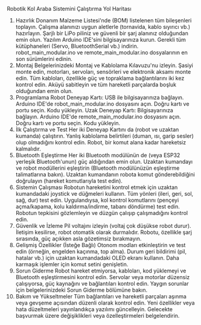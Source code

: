 Robotik Kol Araba Sistemini Çalıştırma Yol Haritası
1. Hazırlık
Donanım
Malzeme Listesi'nde (BOM) listelenen tüm bileşenleri toplayın.
Çalışma alanınızı uygun aletlerle (tornavida, kablo sıyırıcı vb.) hazırlayın.
Şarjlı bir LiPo piliniz ve güvenli bir şarj alanınız olduğundan emin olun.
Yazılım
Arduino IDE'sini bilgisayarınıza kurun.
Gerekli tüm kütüphaneleri (Servo, BluetoothSerial vb.) indirin.
robot_main_modular.ino ve remote_main_modular.ino dosyalarının en son sürümlerini edinin.
2. Montaj
Belgelerinizdeki Montaj ve Kablolama Kılavuzu'nu izleyin.
Şasiyi monte edin, motorları, servoları, sensörleri ve elektronik aksamı monte edin.
Tüm kabloları, özellikle güç ve topraklama bağlantılarını iki kez kontrol edin.
Aküyü sabitleyin ve tüm hareketli parçalarda boşluk olduğundan emin olun.
3. Programlama
Robot Deneyap Kartı:
USB ile bilgisayarınıza bağlayın.
Arduino IDE'de robot_main_modular.ino dosyasını açın.
Doğru kartı ve portu seçin.
Kodu yükleyin.
Uzak Deneyap Kartı:
Bilgisayarınıza bağlayın.
Arduino IDE'de remote_main_modular.ino dosyasını açın.
Doğru kartı ve portu seçin.
Kodu yükleyin.
4. İlk Çalıştırma ve Test
Her iki Deneyap Kartını da (robot ve uzaktan kumanda) çalıştırın.
Yanlış kablolama belirtileri (duman, ısı, garip sesler) olup olmadığını kontrol edin.
Robot, bir komut alana kadar hareketsiz kalmalıdır.
5. Bluetooth Eşleştirme
Her iki Bluetooth modülünün de (veya ESP32 yerleşik Bluetooth'unun) güç aldığından emin olun.
Uzaktan kumandayı ve robot modüllerini eşleştirin (Bluetooth modülünüzün eşleştirme talimatlarına bakın).
Uzaktan kumandanın robota komut gönderebildiğini doğrulayın (hareket komutlarıyla test edin).
6. Sistemin Çalışması
Robotun hareketini kontrol etmek için uzaktan kumandadaki joystick ve düğmeleri kullanın.
Tüm yönleri (ileri, geri, sol, sağ, dur) test edin.
Uygulandıysa, kol kontrol komutlarını (pençeyi açma/kapama, kolu kaldırma/indirme, tabanı döndürme) test edin.
Robotun tepkisini gözlemleyin ve düzgün çalışıp çalışmadığını kontrol edin.
7. Güvenlik ve İzleme
Pil voltajını izleyin (voltaj çok düşükse robot durur).
İletişim kesilirse, robot otomatik olarak durmalıdır.
Robotu, özellikle şarj sırasında, güç açıkken asla gözetimsiz bırakmayın.
8. Gelişmiş Özellikler (İsteğe Bağlı)
Otonom modları etkinleştirin ve test edin (örneğin, engelden kaçınma, top alma).
Durum geri bildirimi (pil, hatalar vb.) için uzaktan kumandadaki OLED ekranı kullanın.
Daha karmaşık işlemler için komut setini genişletin.
9. Sorun Giderme
Robot hareket etmiyorsa, kabloları, kod yüklemeyi ve Bluetooth eşleştirmesini kontrol edin.
Servolar veya motorlar düzensiz çalışıyorsa, güç kaynağını ve bağlantıları kontrol edin.
Yaygın sorunlar için belgelerinizdeki Sorun Giderme bölümüne bakın.
10. Bakım ve Yükseltmeler
Tüm bağlantıları ve hareketli parçaları aşınma veya gevşeme açısından düzenli olarak kontrol edin.
Yeni özellikler veya hata düzeltmeleri yayınlandıkça yazılımı güncelleyin.
Gelecekte başvurmak üzere değişiklikleri veya özelleştirmeleri belgelendirin.
